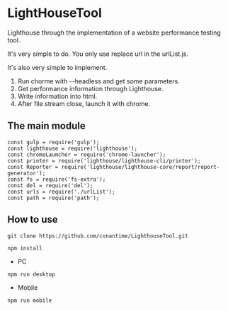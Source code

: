 # LightHouseTool

Lighthouse through the implementation of a website performance testing tool.

It's very simple to do. You only use replace url in the urlList.js.

It's also very simple to implement.
1. Run chorme with --headless and get some parameters.
2. Get performance information through Lighthouse.
3. Write information into html.
4. After file stream close, launch it with chrome. 

## The main module
```
const gulp = require('gulp');
const lighthouse = require('lighthouse');
const chromeLaumcher = require('chrome-launcher');
const printer = require('lighthouse/lighthouse-cli/printer');
const Reporter = require('lighthouse/lighthouse-core/report/report-generator');
const fs = require('fs-extra');
const del = require('del');
const urls = require('./urlList');
const path = require('path');
```

## How to use


```
git clone https://github.com/conantime/LighthouseTool.git

npm install 
```
- PC
    
```
npm run desktop
```

- Mobile
```
npm run mobile
```

